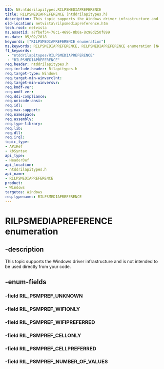 ```yaml
---
UID: NE:ntddrilapitypes.RILPSMEDIAPREFERENCE
title: RILPSMEDIAPREFERENCE (ntddrilapitypes.h)
description: This topic supports the Windows driver infrastructure and is not intended to be used directly from your code.
old-location: netvista\rilpsmediapreference.htm
tech.root: netvista
ms.assetid: a7fbef54-78c1-4696-8b0a-8c98d250f899
ms.date: 05/02/2018
keywords: ["RILPSMEDIAPREFERENCE enumeration"]
ms.keywords: RILPSMEDIAPREFERENCE, RILPSMEDIAPREFERENCE enumeration [Network Drivers Starting with Windows Vista], RIL_PSMPREF_CELLONLY, RIL_PSMPREF_CELLPREFERRED, RIL_PSMPREF_NUMBER_OF_VALUES, RIL_PSMPREF_WIFIONLY, RIL_PSMPREF_WIFIPREFERRED, netvista.rilpsmediapreference, ntddrilapitypes/RILPSMEDIAPREFERENCE, ntddrilapitypes/RIL_PSMPREF_CELLONLY, ntddrilapitypes/RIL_PSMPREF_CELLPREFERRED, ntddrilapitypes/RIL_PSMPREF_NUMBER_OF_VALUES, ntddrilapitypes/RIL_PSMPREF_WIFIONLY, ntddrilapitypes/RIL_PSMPREF_WIFIPREFERRED
f1_keywords:
 - "ntddrilapitypes/RILPSMEDIAPREFERENCE"
 - "RILPSMEDIAPREFERENCE"
req.header: ntddrilapitypes.h
req.include-header: Rilapitypes.h
req.target-type: Windows
req.target-min-winverclnt: 
req.target-min-winversvr: 
req.kmdf-ver: 
req.umdf-ver: 
req.ddi-compliance: 
req.unicode-ansi: 
req.idl: 
req.max-support: 
req.namespace: 
req.assembly: 
req.type-library: 
req.lib: 
req.dll: 
req.irql: 
topic_type:
- APIRef
- kbSyntax
api_type:
- HeaderDef
api_location:
- ntddrilapitypes.h
api_name:
- RILPSMEDIAPREFERENCE
product:
- Windows
targetos: Windows
req.typenames: RILPSMEDIAPREFERENCE
---
```


# RILPSMEDIAPREFERENCE enumeration


## -description


This topic supports the Windows driver infrastructure and is not intended to be used directly from your code.


## -enum-fields




### -field RIL_PSMPREF_UNKNOWN


### -field RIL_PSMPREF_WIFIONLY


### -field RIL_PSMPREF_WIFIPREFERRED


### -field RIL_PSMPREF_CELLONLY


### -field RIL_PSMPREF_CELLPREFERRED


### -field RIL_PSMPREF_NUMBER_OF_VALUES

